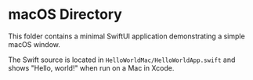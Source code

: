 # macOS Directory

This folder contains a minimal SwiftUI application demonstrating a simple macOS window.

The Swift source is located in `HelloWorldMac/HelloWorldApp.swift` and shows
"Hello, world!" when run on a Mac in Xcode.
